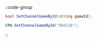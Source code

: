 ::code-group
  ```csharp [Method]
  bool SetChannelGameById(string gameId);
  ```
  ```csharp [Example]
  CPH.SetChannelGameById("503116");
  ```
::